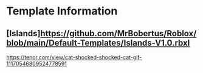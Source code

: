 # Template Information

## [Islands]https://github.com/MrBobertus/Roblox/blob/main/Default-Templates/Islands-V1.0.rbxl

https://tenor.com/view/cat-shocked-shocked-cat-gif-11170546809524778591
